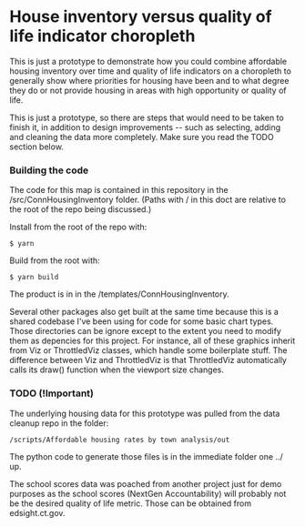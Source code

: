 # House inventory versus quality of life indicator choropleth

This is just a prototype to demonstrate how you could combine affordable 
housing inventory over time and quality of life indicators on a choropleth
to generally show where priorities for housing have been and to what degree
they do or not provide housing in areas with high opportunity or quality of
life.

This is just a prototype, so there are steps that would need to be taken to
finish it, in addition to design improvements -- such as selecting, adding
and cleaning the data more completely. Make sure you read the TODO section 
below.

### Building the code

The code for this map is contained in this repository in the 
/src/ConnHousingInventory folder. (Paths with / in this doct are relative to 
the root of the repo being discussed.)

Install from the root of the repo with:

    $ yarn

Build from the root with:

    $ yarn build

The product is in in the /templates/ConnHousingInventory.

Several other packages also get built at the same time because this is a shared
codebase I've been using for code for some basic chart types. Those directories
can be ignore except to the extent you need to modify them as depencies for 
this project. For instance, all of these graphics inherit from Viz or 
ThrottledViz classes, which handle some boilerplate stuff. The difference 
between Viz and ThrottledViz is that ThrottledViz automatically calls its 
draw() function when the viewport size changes.

### TODO (!Important)

The underlying housing data for this prototype was pulled from the data cleanup 
repo in the folder:

    /scripts/Affordable housing rates by town analysis/out

The python code to generate those files is in the immediate folder one ../ up.

The school scores data was poached from another project just for demo purposes
as the school scores (NextGen Accountability) will probably not be the desired
quality of life metric. Those can be obtained from edsight.ct.gov.